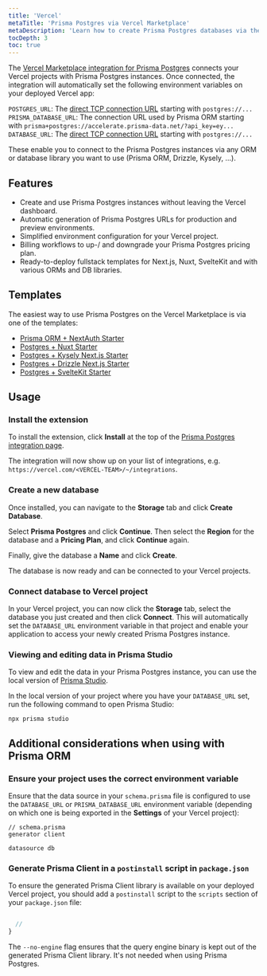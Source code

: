 ```yaml
---
title: 'Vercel'
metaTitle: 'Prisma Postgres via Vercel Marketplace'
metaDescription: 'Learn how to create Prisma Postgres databases via the Vercel Marketplace and deploy your applications with it.'
tocDepth: 3
toc: true
---
```


The [Vercel Marketplace integration for Prisma Postgres](https://www.vercel.com/marketplace/prisma) connects your Vercel projects with Prisma Postgres instances. Once connected, the integration will automatically set the following environment variables on your deployed Vercel app:

`POSTGRES_URL`: The [direct TCP connection URL](/postgres/database/direct-connections) starting with `postgres://...`
`PRISMA_DATABASE_URL`: The connection URL used by Prisma ORM starting with `prisma+postgres://accelerate.prisma-data.net/?api_key=ey...`
`DATABASE_URL`: The [direct TCP connection URL](/postgres/database/direct-connections) starting with `postgres://...`

These enable you to connect to the Prisma Postgres instances via any ORM or database library you want to use (Prisma ORM, Drizzle, Kysely, ...).

## Features

- Create and use Prisma Postgres instances without leaving the Vercel dashboard. 
- Automatic generation of Prisma Postgres URLs for production and preview environments.
- Simplified environment configuration for your Vercel project.
- Billing workflows to up-/ and downgrade your Prisma Postgres pricing plan.
- Ready-to-deploy fullstack templates for Next.js, Nuxt, SvelteKit and with various ORMs and DB libraries.

## Templates

The easiest way to use Prisma Postgres on the Vercel Marketplace is via one of the templates:

- [Prisma ORM + NextAuth Starter](https://vercel.com/templates/next.js/prisma-postgres)
- [Postgres + Nuxt Starter](https://vercel.com/templates/nuxt/postgres-nuxt)
- [Postgres + Kysely Next.js Starter](https://vercel.com/templates/next.js/postgres-kysely)
- [Postgres + Drizzle Next.js Starter](https://vercel.com/templates/next.js/postgres-drizzle)
- [Postgres + SvelteKit Starter](https://vercel.com/templates/svelte/postgres-sveltekit)

## Usage

### Install the extension

To install the extension, click **Install** at the top of the [Prisma Postgres integration page](https://www.vercel.com/marketplace/prisma).

The integration will now show up on your list of integrations, e.g. `https://vercel.com/<VERCEL-TEAM>/~/integrations`.

### Create a new database

Once installed, you can navigate to the **Storage** tab and click **Create Database**.

Select **Prisma Postgres** and click **Continue**. Then select the **Region** for the database and a **Pricing Plan**,  and click **Continue** again.

Finally, give the database a **Name** and click **Create**. 

The database is now ready and can be connected to your Vercel projects.

### Connect database to Vercel project

In your Vercel project, you can now click the **Storage** tab, select the database you just created and then click **Connect**. This will automatically set the `DATABASE_URL` environment variable in that project and enable your application to access your newly created Prisma Postgres instance. 

### Viewing and editing data in Prisma Studio

To view and edit the data in your Prisma Postgres instance, you can use the local version of [Prisma Studio](/orm/tools/prisma-studio). 

In the local version of your project where you have your `DATABASE_URL` set, run the following command to open Prisma Studio:

```terminal
npx prisma studio
```

## Additional considerations when using with Prisma ORM

### Ensure your project uses the correct environment variable

Ensure that the data source in your `schema.prisma` file is configured to use the `DATABASE_URL` or `PRISMA_DATABASE_URL` environment variable (depending on which one is being exported in the **Settings** of your Vercel project):

```prisma
// schema.prisma
generator client 

datasource db 
```

### Generate Prisma Client in a `postinstall` script in `package.json`

To ensure the generated Prisma Client library is available on your deployed Vercel project, you should add a `postinstall` script to the `scripts` section of your `package.json` file:

```js file=package.json

  //
}
```

The `--no-engine` flag ensures that the query engine binary is kept out of the generated Prisma Client library. It's not needed when using Prisma Postgres.